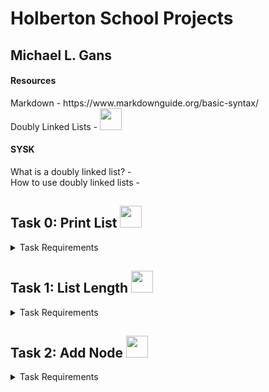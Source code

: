 # Holberton School Projects

## Michael L. Gans

#### Resources
<p> Markdown - https://www.markdownguide.org/basic-syntax/ <br>
Doubly Linked Lists - <a href"https://www.youtube.com/watch?v=k0pjD12bzP0"><img src="https://github.com/michaellgans/holbertonschool-low_level_programming/assets/131380667/7eb72680-5d4f-4afd-825b-49d86715236f" width="35" height="35"></a> <br></p>

#### SYSK
<p> What is a doubly linked list? -  <br>
How to use doubly linked lists - <br></p>

## Task 0: Print List <a href="https://github.com/michaellgans/holbertonschool-low_level_programming/blob/main/doubly_linked_lists/0-print_dlistint.c"><img src="https://github.com/michaellgans/holbertonschool-low_level_programming/assets/131380667/3e2fad25-2587-458e-bc99-072677c486b9" width="35" height="35"></a>

<details><summary>Task Requirements</summary>

>Write a function that prints all the elements of a `dlistint_t` list.
>
>- Prototype: `size_t print_dlistint(const dlistint_t *h);` <br>
>- Return: the number of nodes <br>
>- `gcc -Wall -pedantic -Werror -Wextra -std=gnu89 0-main.c 0-print_dlistint.c` <br></details>

## Task 1: List Length <a href="https://github.com/michaellgans/holbertonschool-low_level_programming/blob/main/doubly_linked_lists/1-dlistint_len.c"><img src="https://github.com/michaellgans/holbertonschool-low_level_programming/assets/131380667/3e2fad25-2587-458e-bc99-072677c486b9" width="35" height="35"></a>

<details><summary>Task Requirements</summary>

>Write a function that returns the number of elements in a `dlistint_t` list.
>
>- Prototype: `size_t dlistint_len(const dlistint_t *h);` <br>
>- `gcc -Wall -pedantic -Werror -Wextra -std=gnu89 1-main.c 1-dlistint_len.c` <br></details>

## Task 2: Add Node <a href="https://github.com/michaellgans/holbertonschool-low_level_programming/blob/main/doubly_linked_lists/2-add_dnodeint.c"><img src="https://github.com/michaellgans/holbertonschool-low_level_programming/assets/131380667/3e2fad25-2587-458e-bc99-072677c486b9" width="35" height="35"></a>

<details><summary>Task Requirements</summary>

>Write a function that adds a new node at the beginning of a `dlistint_t` list.
>
>- Prototype: dlistint_t `*add_dnodeint(dlistint_t **head, const int n);`<br>
>- Return: the address of the new element, or `NULL` if it failed<br>
>- `gcc -Wall -pedantic -Werror -Wextra -std=gnu89 2-main.c 2-add_dnodeint.c 0-print_dlistint.c` <br></details>
